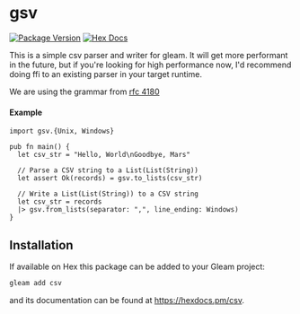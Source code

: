 # gsv

[![Package Version](https://img.shields.io/hexpm/v/gsv)](https://hex.pm/packages/gsv)
[![Hex Docs](https://img.shields.io/badge/hex-docs-ffaff3)](https://hexdocs.pm/gsv/)

This is a simple csv parser and writer for gleam. It will get more performant in the future,
but if you're looking for high performance now, I'd recommend doing ffi to an existing parser
in your target runtime.

We are using the grammar from [rfc 4180](https://datatracker.ietf.org/doc/html/rfc4180#section-2)

#### Example

```gleam
import gsv.{Unix, Windows}

pub fn main() {
  let csv_str = "Hello, World\nGoodbye, Mars"

  // Parse a CSV string to a List(List(String))
  let assert Ok(records) = gsv.to_lists(csv_str)

  // Write a List(List(String)) to a CSV string
  let csv_str = records
  |> gsv.from_lists(separator: ",", line_ending: Windows)
}
```

## Installation

If available on Hex this package can be added to your Gleam project:

```sh
gleam add csv
```

and its documentation can be found at <https://hexdocs.pm/csv>.
